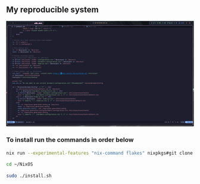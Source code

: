 ## My reproducible system

![Screenshot](./assets/preview.png)

### To install run the commands in order below

```bash
nix run --experimental-features "nix-command flakes" nixpkgs#git clone https://github.com/Sly-Harvey/.NixOS.git ~/NixOS
```
```bash
cd ~/NixOS
```
```bash
sudo ./install.sh
```
